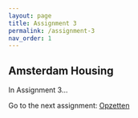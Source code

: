 ```yaml
---
layout: page
title: Assignment 3
permalink: /assignment-3
nav_order: 1
---
```


## Amsterdam Housing
In Assignment 3...

Go to the next assignment: [Opzetten]({{site.baseurl}}/assignment-4)
